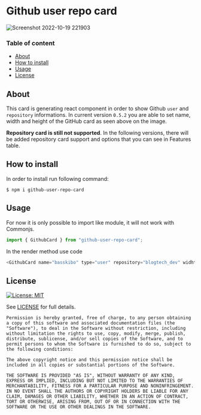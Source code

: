 # Github user repo card

![Screenshot 2022-10-19 221903](https://user-images.githubusercontent.com/7330740/196796279-7c68f9be-33c5-4093-9171-4345578a43e2.png)

### Table of content

- [About](#about)
- [How to install](#how-to-install)
- [Usage](#usage)
- [License](#license)

## About
This card is generating react component in order to show Github `user` and `repository` informations. 
In current version `0.5.2` you are able to set name, width and height of the GitHub card as seen above on the image. 

__Repository card is still not supported__. In the following versions, there will be added repository card support and options that you can see in Features table.


## How to install

In order to install run following command:
```
$ npm i github-user-repo-card
```

## Usage

For now it is only possible to import like module, it will not work with Commonjs.

```js
import { GithubCard } from "github-user-repo-card";
```
In the render method use code 

```js
<GithubCard name="basskibo" type="user" repository="blogtech_dev" widht={300} height={400} />
```

## License

[![License: MIT](https://img.shields.io/badge/License-MIT-yellow.svg)](https://opensource.org/licenses/MIT)

See [LICENSE](LICENSE) for full details.

```text
Permission is hereby granted, free of charge, to any person obtaining a copy of this software and associated documentation files (the "Software"), to deal in the Software without restriction, including without limitation the rights to use, copy, modify, merge, publish, distribute, sublicense, and/or sell copies of the Software, and to permit persons to whom the Software is furnished to do so, subject to the following conditions:

The above copyright notice and this permission notice shall be included in all copies or substantial portions of the Software.

THE SOFTWARE IS PROVIDED "AS IS", WITHOUT WARRANTY OF ANY KIND, EXPRESS OR IMPLIED, INCLUDING BUT NOT LIMITED TO THE WARRANTIES OF MERCHANTABILITY, FITNESS FOR A PARTICULAR PURPOSE AND NONINFRINGEMENT. IN NO EVENT SHALL THE AUTHORS OR COPYRIGHT HOLDERS BE LIABLE FOR ANY CLAIM, DAMAGES OR OTHER LIABILITY, WHETHER IN AN ACTION OF CONTRACT, TORT OR OTHERWISE, ARISING FROM, OUT OF OR IN CONNECTION WITH THE SOFTWARE OR THE USE OR OTHER DEALINGS IN THE SOFTWARE.
```

